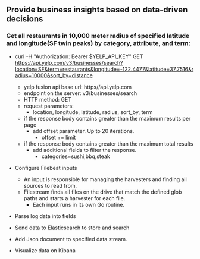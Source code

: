 ## Provide business insights based on data-driven decisions


### Get all restaurants in 10,000 meter radius of specified latitude and longitude(SF twin peaks) by category, attribute, and term:
- curl -H "Authorization: Bearer $YELP_API_KEY" GET https://api.yelp.com/v3/businesses/search?location=SF&term=restaurants&longitude=-122.4477&latitude=37.7516&radius=10000&sort_by=distance <br/>
  - yelp fusion api base url: https//api.yelp.com
  - endpoint on the server: v3/businesses/search
  - HTTP method: GET
  - request parameters: 
    - location, longitude, latitude, radius, sort_by, term
  - if the response body contains greater than the maximum results per page
    - add offset parameter. Up to 20 iterations.
      - offset += limit
  - if the response body contains greater than the maximum total results 
    - add additional fields to filter the response.
      - categories=sushi,bbq,steak
  
- Configure Filebeat inputs
  - An input is responsible for managing the harvesters and finding all sources to read from.
  - Filestream finds all files on the drive that match the defined glob paths and starts a harvester for each file. 
    - Each input runs in its own Go routine.
- Parse log data into fields 
- Send data to Elasticsearch to store and search
- Add Json document to specified data stream. 
- Visualize data on Kibana
